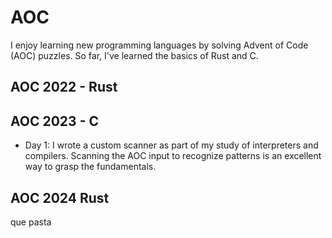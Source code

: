 # AOC
I enjoy learning new programming languages by solving Advent of Code (AOC) puzzles. So far, I've learned the basics of Rust and C.

## AOC 2022 - Rust

## AOC 2023 - C
- Day 1: I wrote a custom scanner as part of my study of interpreters and compilers. Scanning the AOC input to recognize patterns is an excellent way to grasp the fundamentals.

## AOC 2024 Rust
que pasta
